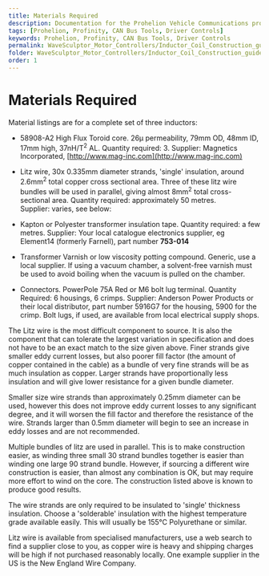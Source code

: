 ```yaml
---
title: Materials Required
description: Documentation for the Prohelion Vehicle Communications protocol
tags: [Prohelion, Profinity, CAN Bus Tools, Driver Controls]
keywords: Prohelion, Profinity, CAN Bus Tools, Driver Controls
permalink: WaveSculptor_Motor_Controllers/Inductor_Coil_Construction_guide/materials_required.html
folder: WaveSculptor_Motor_Controllers/Inductor_Coil_Construction_guide
order: 1
---
```


# Materials Required

Material listings are for a complete set of three inductors:

*   58908-A2 High Flux Toroid core.  26µ permeability, 79mm OD, 48mm ID, 17mm high, 37nH/T<sup>2</sup> AL.  Quantity required: 3.  Supplier: Magnetics Incorporated, [http://www.mag-inc.com](http://www.mag-inc.com)

*   Litz wire, 30x 0.335mm diameter strands, 'single' insulation, around 2.6mm<sup>2</sup> total copper cross sectional area.  Three of these litz wire bundles will be used in parallel, giving almost 8mm<sup>2</sup> total cross-sectional area.  Quantity required: approximately 50 metres.  
Supplier: varies, see below:

*   Kapton or Polyester transformer insulation tape.  Quantity required: a few metres.  Supplier: Your local catalogue electronics supplier, eg Element14 (formerly Farnell), part number <strong>753-014</strong>

*   Transformer Varnish or low viscosity potting compound.  Generic, use a local supplier.  If using a vacuum chamber, a solvent-free varnish must be used to avoid boiling when the vacuum is pulled on the chamber.

*   Connectors.  PowerPole 75A Red or M6 bolt lug terminal.  Quantity Required: 6 housings, 6 crimps.  Supplier: Anderson Power Products or their local distributor, part number 5916G7 for the housing, 5900 for the crimp.  Bolt lugs, if used,  are available from local electrical supply shops.

The Litz wire is the most difficult component to source.  It is also the component that can tolerate the largest variation in specification and does not have to be an exact match to the size given above.  Finer strands give smaller eddy current losses, but also poorer fill factor (the amount of copper contained in the cable) as a bundle of very fine strands will be as much insulation as copper.  Larger strands have proportionally less insulation and will give lower resistance for a given bundle diameter.  

Smaller size wire strands than approximately 0.25mm diameter can be used, however this does not improve eddy current losses to any significant degree, and it will worsen the fill factor and therefore the resistance of the wire.  Strands larger than 0.5mm diameter will begin to see an increase in eddy losses and are not recommended.

Multiple bundles of litz are used in parallel.  This is to make construction easier, as winding three small 30 strand bundles together is easier than winding one large 90 strand bundle.  However, if sourcing a different wire construction is easier, than almost any combination is OK, but may require more effort to wind on the core.  The construction listed above is known to produce good results.  

The wire strands are only required to be insulated to 'single' thickness insulation.  Choose a 'solderable' insulation with the highest temperature grade available easily.  This will usually be 155°C Polyurethane or similar.

Litz wire is available from specialised manufacturers, use a web search to find a supplier close to you, as copper wire is heavy and shipping charges will be high if not purchased reasonably locally.  One example supplier in the US is the New England Wire Company.

